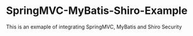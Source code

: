 # SpringMVC-MyBatis-Shiro-Example
This is an exmaple of integrating SpringMVC, MyBatis and Shiro Security
